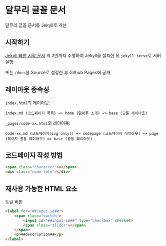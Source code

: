 달무리 글꼴 문서
===

달무리 글꼴 문서를 Jekyll로 개선

## 시작하기

[Jekyll 빠른 시작 문서](https://jekyllrb-ko.github.io/docs/) 의 2번까지 수행하여 Jekyll을 설치한 뒤 ``jekyll serve``로 서버 실행

또는 `/docs`를 Source로 설정한 후 Github Pages에 공개

## 레이아웃 종속성

`index.html`의 레이아웃:
```
index.md (코드페이지 목록) => home (달마루 소개) => base (공통 레이아웃)
```

`_pages/code-xx.html`의 레이아웃:
```
code-xx.md (코드페이지(svg only)) => codepage (코드페이지 레이아웃) => page (페이지 공통 레이아웃) => base (공통 레이아웃)
```

## 코드페이지 작성 방법

```html
<span class="character">a</span>
<div class="code tofu"></div>
```

## 재사용 가능한 HTML 요소
토글 버튼

```html
<label for="##input-id##">
    <span class="switch">
        <input id="##input-id##" type="checkbox" checked>
        <span class="slider"></span>
    </span>
    <p>##description##</p>
</label>
```